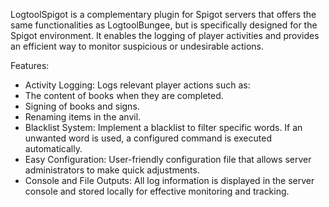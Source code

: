 LogtoolSpigot is a complementary plugin for Spigot servers that offers the same functionalities as LogtoolBungee, but is specifically designed for the Spigot environment. It enables the logging of player activities and provides an efficient way to monitor suspicious or undesirable actions.

Features:

- Activity Logging: Logs relevant player actions such as:
- The content of books when they are completed.
- Signing of books and signs.
- Renaming items in the anvil.
- Blacklist System: Implement a blacklist to filter specific words. If an unwanted word is used, a configured command is executed automatically.
- Easy Configuration: User-friendly configuration file that allows server administrators to make quick adjustments.
- Console and File Outputs: All log information is displayed in the server console and stored locally for effective monitoring and tracking.
